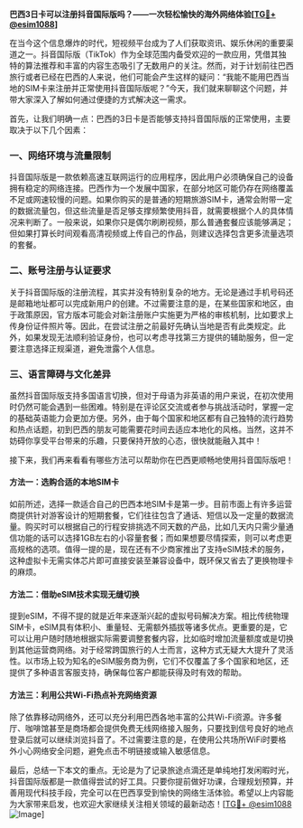 **巴西3日卡可以注册抖音国际版吗？——一次轻松愉快的海外网络体验[[TG💪+ @esim1088](https://t.me/s/esim1088)]**

在当今这个信息爆炸的时代，短视频平台成为了人们获取资讯、娱乐休闲的重要渠道之一。抖音国际版（TikTok）作为全球范围内备受欢迎的一款应用，凭借其独特的算法推荐和丰富的内容生态吸引了无数用户的关注。然而，对于计划前往巴西旅行或者已经在巴西的人来说，他们可能会产生这样的疑问：“我能不能用巴西当地的SIM卡来注册并正常使用抖音国际版呢？”今天，我们就来聊聊这个问题，并带大家深入了解如何通过便捷的方式解决这一需求。

首先，让我们明确一点：巴西的3日卡是否能够支持抖音国际版的正常使用，主要取决于以下几个因素：

### 一、网络环境与流量限制

抖音国际版是一款依赖高速互联网运行的应用程序，因此用户必须确保自己的设备拥有稳定的网络连接。巴西作为一个发展中国家，在部分地区可能仍存在网络覆盖不足或网速较慢的问题。如果你购买的是普通的短期旅游SIM卡，通常会附带一定的数据流量包，但这些流量是否足够支撑频繁使用抖音，就需要根据个人的具体情况来判断了。一般来说，如果你只是偶尔刷刷视频，那么普通套餐应该能够满足；但如果打算长时间观看高清视频或上传自己的作品，则建议选择包含更多流量选项的套餐。

### 二、账号注册与认证要求

关于抖音国际版的注册流程，其实并没有特别复杂的地方。无论是通过手机号码还是邮箱地址都可以完成新用户的创建。不过需要注意的是，在某些国家和地区，由于政策原因，官方版本可能会对新注册账户实施更为严格的审核机制，比如要求上传身份证件照片等。因此，在尝试注册之前最好先确认当地是否有此类规定。此外，如果发现无法顺利验证身份，也可以考虑寻找第三方提供的辅助服务，但一定要注意选择正规渠道，避免泄露个人信息。

### 三、语言障碍与文化差异

虽然抖音国际版支持多国语言切换，但对于母语为非英语的用户来说，在初次使用时仍然可能会遇到一些困难。特别是在评论区交流或者参与挑战活动时，掌握一定的基础英语能力会更加方便。另外，由于每个国家和地区都有自己独特的流行趋势和热点话题，初到巴西的朋友可能需要花时间去适应本地化的风格。当然，这并不妨碍你享受平台带来的乐趣，只要保持开放的心态，很快就能融入其中！

接下来，我们再来看看有哪些方法可以帮助你在巴西更顺畅地使用抖音国际版吧！

#### 方法一：选购合适的本地SIM卡

如前所述，选择一款适合自己的巴西本地SIM卡是第一步。目前市面上有许多运营商提供针对游客设计的短期套餐，它们往往包含了通话、短信以及一定量的数据流量。购买时可以根据自己的行程安排挑选不同天数的产品，比如几天内只需少量通信功能的话可以选择1GB左右的小容量套餐；而如果想要尽情探索，则可以考虑更高规格的选项。值得一提的是，现在还有不少商家推出了支持eSIM技术的服务，这种虚拟卡无需实体芯片即可直接安装至兼容设备中，既环保又省去了更换物理卡的麻烦。

#### 方法二：借助eSIM技术实现无缝切换

提到eSIM，不得不提的就是近年来逐渐兴起的虚拟号码解决方案。相比传统物理SIM卡，eSIM具有体积小、重量轻、无需额外插拔等诸多优点。更重要的是，它可以让用户随时随地根据实际需要调整套餐内容，比如临时增加流量额度或是切换到其他运营商网络。对于经常跨国旅行的人士而言，这种方式无疑大大提升了灵活性。以市场上较为知名的eSIM服务商为例，它们不仅覆盖了多个国家和地区，还提供了多种语言客服支持，确保每位客户都能获得及时有效的帮助。

#### 方法三：利用公共Wi-Fi热点补充网络资源

除了依靠移动网络外，还可以充分利用巴西各地丰富的公共Wi-Fi资源。许多餐厅、咖啡馆甚至是商场都会提供免费无线网络接入服务，只要找到信号良好的地点登录后就可以继续浏览抖音了。不过需要注意的是，在使用公共场所WiFi时要格外小心网络安全问题，避免点击不明链接或输入敏感信息。

最后，总结一下本文的重点。无论是为了记录旅途点滴还是单纯地打发闲暇时光，抖音国际版都是一款值得尝试的好工具。只要你提前做好功课，合理规划预算，并善用现代科技手段，完全可以在巴西享受到愉快的网络生活体验。希望以上内容能为大家带来启发，也欢迎大家继续关注相关领域的最新动态！[[TG💪+ @esim1088](https://t.me/s/esim1088) ![Image](https://i.postimg.cc/4NQfJmqS/Snipaste-2025-05-13-00-14-12.png)]